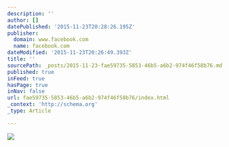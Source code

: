 ```yaml
---
description: ''
author: []
datePublished: '2015-11-23T20:28:26.195Z'
publisher:
  domain: www.facebook.com
  name: facebook.com
dateModified: '2015-11-23T20:26:49.393Z'
title: ''
sourcePath: _posts/2015-11-23-fae59735-5853-46b5-a6b2-974f46f58b76.md
published: true
inFeed: true
hasPage: true
inNav: false
url: fae59735-5853-46b5-a6b2-974f46f58b76/index.html
_context: 'http://schema.org'
_type: Article

---
```

![](https://scontent-arn2-1.xx.fbcdn.net/hphotos-xft1/v/t1.0-9/s720x720/12246810_10153692574800619_8084940987719929002_n.jpg?oh=0c8252814bc51793c4a9a0c0169a333c&oe=56E50804)